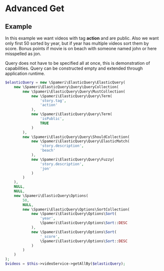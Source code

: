 # Advanced Get

## Example
In this example we want videos with tag **action** and are public. Also we want only first 50 sorted by year, but if 
year has multiple videos sort them by score. Bonus points if movie is on beach with someone named john or here 
misspelled as jon.

Query does not have to be specified all at once, this is demonstration of capabilities. Query can be constructed empty 
and extended through application runtime. 
```php
$elasticQuery = new \Spameri\ElasticQuery\ElasticQuery(
	new \Spameri\ElasticQuery\Query\QueryCollection(
		new \Spameri\ElasticQuery\Query\MustCollection(
			new \Spameri\ElasticQuery\Query\Term(
				'story.tag',
				'action'
			),
			new \Spameri\ElasticQuery\Query\Term(
				'isPublic',
				TRUE
			)
		),
		new \Spameri\ElasticQuery\Query\ShouldCollection(
			new \Spameri\ElasticQuery\Query\ElasticMatch(
				'story.description',
				'beach'
			),
			new \Spameri\ElasticQuery\Query\Fuzzy(
				'story.description',
				'jon'
			)
		)
	),
	NULL,
	NULL,
	new \Spameri\ElasticQuery\Options(
		50,
		NULL,
		new \Spameri\ElasticQuery\Options\SortCollection(
			new \Spameri\ElasticQuery\Options\Sort(
				'year',
				\Spameri\ElasticQuery\Options\Sort::DESC
			),
			new \Spameri\ElasticQuery\Options\Sort(
				'_score',
				\Spameri\ElasticQuery\Options\Sort::DESC
			)
		)
	)
);
$videos = $this->videoService->getAllBy($elasticQuery);
```
